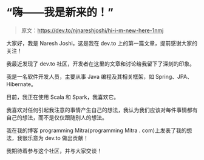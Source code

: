 # “嗨——我是新来的！”

> 原文：<https://dev.to/njnareshjoshi/hi-i-m-new-here-1nmj>

大家好，我是 Naresh Joshi，这是我在 dev.to 上的第一篇文章，提前感谢大家的关注！

我最近发现了 dev.to 社区，开发者在这里的文章和讨论给我留下了深刻的印象。

我是一名软件开发人员，主要从事 Java 编程及其相关框架，如 Spring、JPA、Hibernate。

目前，我正在使用 Scala 和 Spark，我喜欢它。

我喜欢对任何引起我注意的事情产生自己的想法，我认为我们应该对每件事情都有自己的想法，而不是仅仅跟随别人的想法。

我在我的博客 programming Mitra(programming Mitra . com)上发表了我的想法，我很乐意为 dev.to 做出贡献！

我期待着参与这个社区，并与大家交谈！